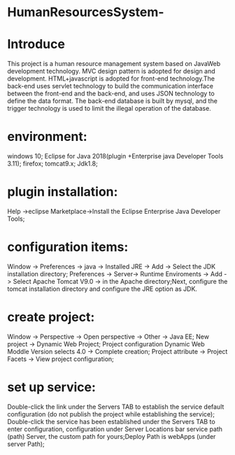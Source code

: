 # HumanResourcesSystem-

# Introduce
This project is a human resource management system based on JavaWeb development technology. MVC design pattern is adopted for design and development. HTML+javascript is adopted for front-end technology.The back-end uses servlet technology to build the communication interface between the front-end and the back-end, and uses JSON technology to define the data format. The back-end database is built by mysql, and the trigger technology is used to limit the illegal operation of the database.

# environment:
windows 10;
Eclipse for Java 2018(plugin +Enterprise java Developer Tools 3.11);
firefox;
tomcat9.x;
Jdk1.8;
# plugin installation:
Help ->eclipse Marketplace->Install the Eclipse Enterprise Java Developer Tools;
# configuration items:
Window -> Preferences -> java -> Installed JRE -> Add -> Select the JDK installation directory;
Preferences -> Server-> Runtime Enviroments -> Add -> Select Apache Tomcat V9.0 -> in the Apache directory;Next, configure the tomcat installation directory and configure the JRE option as JDK.
# create project:
Window -> Perspective -> Open perspective -> Other -> Java EE;
New project -> Dynamic Web Project;
Project configuration Dynamic Web Moddle Version selects 4.0 -> Complete creation;
Project attribute -> Project Facets -> View project configuration;
# set up service:
Double-click the link under the Servers TAB to establish the service default configuration (do not publish the project while establishing the service);
Double-click the service has been established under the Servers TAB to enter configuration, configuration under Server Locations bar service path (path) Server, the custom path for yours;Deploy Path is webApps (under server Path);

